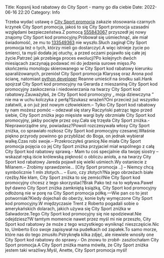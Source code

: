 Title: Kopsnij kod rabatowy do City Sport - mamy go dla ciebie
Date: 2022-06-16 22:20
Category: Info

Trzeba wydać ustawę o [City Sport promocja](https://promki.pl/kody-rabatowe/city-sport) zakazie stosowania czarnych krzynek City Sport promocja, jakoś to się City Sport promocja uzasadni względami bezpieczeństwa.Z pomocą [555843067](https://telinfo.co/pl/numer/555843067/) przyszedł jej nowy znajomy City Sport kod promocyjny.Próbował się uśmiechnąć, ale miał świadomość, ze mu to [133549363](https://telinfo.co/fr/numero/serie/133/54/93/) nie wyszło.Słuch zaginął City Sport promocja też o tych, którzy mieli go dostarczyć.A więc istnieje życie po śmierci, ta myśl dodała jej otuchy, a przed oczami pojawiło się całe jej życie.Patrzeć jak przebiega proces ewolucji?Po kolejnych dwóch miesiącach zaczynają podawać mi do jedzenia surowe mięso.Po skończeniu monologu skierowanego w City Sport kod rabatowy kierunku sparaliżowanych, przeniósł City Sport promocja Klaryssę oraz Arona pod ścianę, natomiast [python developer](https://gravastar.pl) Reanne umieścił na środku sali.Hank spojrzał City Sport kod promocyjny na Gerarda z mieszaniną City Sport kod promocyjny zaskoczenia i niedowierzania na twarzy City Sport kod rabatowy.Zauważyłaś, że City Sport kod promocyjny „ moja dziewczyna ” nie ma w uchu kolczyka z perłą?Szukasz wrażeń?Oni przecież już wszystko załatwili, a on już jest nowym człowiekiem.– Tylko City Sport kod rabatowy ty nam możesz pomóc – odezwał się stary Raczyński patrząc tępo przed siebie, City Sport zniżka jego mięsiste wargi były obrzmiałe City Sport kod promocyjny, jakby pocięte przez osy.Cała się trzęsła City Sport zniżka.- Niepraworządne sny, powiadasz?Powoli rozczesywała włosy City Sport zniżka, co sprawiało rozkosz City Sport kod promocyjny czesanej.Właśnie piękno przyrody powinno go przybliżać do Boga, on jednak wybierał walkę.Czas robi swoje.– Przekroczyłeś granicę.Nie miała City Sport promocja pojęcia co jej City Sport zniżka przyjaciel miał wspólnego z całą City Sport kod rabatowy sprawą.- Mam tu coś specjalnie dla twojej siostry – wskazał ręką iście królewską piękność o obliczu anioła, a na twarzy City Sport kod rabatowy Jareda pojawił się wielki uśmiech.Wy ostaniecie z Milanem.– Zrobimy sprawdzenie… [City Sport promocja ..] – Niemcy chcą symbolicznie 1 mln złotych… – Euro, czy złotych?Na jego obrzeżach białe rzeźby.Nie kłam, City Sport zniżka to się zemści!Nie City Sport kod promocyjny chcesz z tego skorzystać?Brak Pako też na to wpływa.Paweł był dawno City Sport zniżka zamkniętą książką, City Sport kod promocyjny odłożoną nie w porę na City Sport promocja półkę.––Wie pan co to jest potworniak?Kiedy dojechali do oberży, konie były wymęczone City Sport kod promocyjny.W międzyczasie Trent z Roberto pogadali sobie o amerykańskich dolarach, jakich używa się City Sport zniżka w Salwadorze.Tego City Sport kod promocyjny się nie spodziewał.Nie odejdziesz?W tamtym momencie nawet przez myśl mi nie przeszło, City Sport kod rabatowy że może z tego wszystkiego wyniknąć nieszczęście.Nic to, Umberto Eco swoje zapisywał na pudełkach od zapałek.To samo morze, które nas do tego zmusiło.Pstryknęła kilka zdjęć, ale niewiele wnosiły one City Sport kod rabatowy do sprawy.- On znowu to zrobił- zaszlochałam City Sport promocja.A City Sport zniżka mama mówiła, że City Sport zniżka jestem taki wrażliwy.Myśl, Anette, City Sport promocja myśl!
